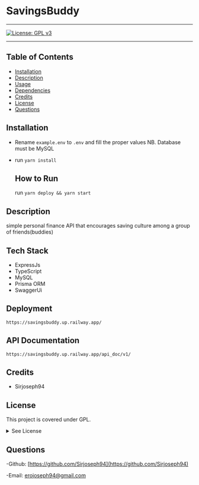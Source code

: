 

#  SavingsBuddy


<hr>

  [![License: GPL v3](https://img.shields.io/badge/License-GPLv3-blue.svg)](https://www.gnu.org/licenses/gpl-3.0)
  <hr>

## Table of Contents
  - [Installation](#Installation)
  - [Description](#description)
  - [Usage](#usage)
  - [Dependencies](#dependencies)
  - [Credits](#credits)
  - [License](#license)
  - [Questions](#questions)


  
## Installation
- Rename `example.env` to `.env` and fill the proper values
 NB. Database must be MySQL 
- run `yarn install`
 


  ## How to Run
  run `yarn deploy && yarn start`


## Description
simple personal finance API that encourages saving culture among a group of friends(buddies)
 
 ## Tech Stack
 - ExpressJs
 - TypeScript
 - MySQL
 - Prisma ORM
 - SwaggerUi

 ## Deployment
 `https://savingsbuddy.up.railway.app/`
 
 
 ## API Documentation
`https://savingsbuddy.up.railway.app/api_doc/v1/`


## Credits
  - Sirjoseph94


## License


 
  This project is covered under GPL.
  <details>
    <summary>
      See License
    </summary> 
  
  ```
  Copyright (C) <2023-02-06>  <Joseph Ero>
  This program is free software: you can redistribute it and/or modify
  it under the terms of the GNU General Public License as published by
  the Free Software Foundation, either version 3 of the License, or
  (at your option) any later version.
  This program is distributed in the hope that it will be useful,
  but WITHOUT ANY WARRANTY; without even the implied warranty of
  MERCHANTABILITY or FITNESS FOR A PARTICULAR PURPOSE.  See the
  GNU General Public License for more details.
  You should have received a copy of the GNU General Public License
  along with this program.  If not, see <[gnu license](http://www.gnu.org/licenses/)>.
  
  ```
  </details>
  

## Questions

  -Github:
  [https://github.com/Sirjoseph94](https://github.com/Sirjoseph94)

  -Email:
  erojoseph94@gmail.com
  
  
